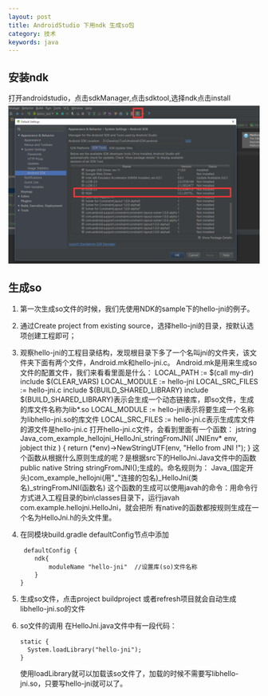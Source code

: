 ```yaml
---
layout: post
title: AndroidStudio 下用ndk 生成so包
category: 技术
keywords: java
---
```


## 安装ndk
打开androidstudio，点击sdkManager,点击sdktool,选择ndk点击install
![安装ndk](/assets/img/0069.png)

## 生成so
1.	第一次生成so文件的时候，我们先使用NDK的sample下的hello-jni的例子。
2.	通过Create project  from existing source，选择hello-jni的目录，按默认选项创建工程即可；
3.	观察hello-jni的工程目录结构，发现根目录下多了一个名叫jni的文件夹，该文件夹下面有两个文件，Android.mk和hello-jni.c。
     Android.mk是用来生成so文件的配置文件，我们来看看里面是什么：
	LOCAL_PATH := $(call my-dir)
	include $(CLEAR_VARS)
	LOCAL_MODULE    := hello-jni
	LOCAL_SRC_FILES := hello-jni.c
	include $(BUILD_SHARED_LIBRARY)
	include $(BUILD_SHARED_LIBRARY)表示会生成一个动态链接库，即so文件，生成的库文件名称为lib*.so
	LOCAL_MODULE    := hello-jni表示将要生成一个名称为libhello-jni.so的库文件
	LOCAL_SRC_FILES := hello-jni.c表示生成库文件的源文件是hello-jni.c
	    打开hello-jni.c文件，会看到里面有一个函数：
	jstring Java_com_example_hellojni_HelloJni_stringFromJNI( JNIEnv* env, jobject thiz )
	{
	    return (*env)->NewStringUTF(env, "Hello from JNI !");
	}
	这个函数从根据什么原则生成的呢？是根据src下的HelloJni.Java文件中的函数 public native String  stringFromJNI();生成的。命名规则为：
	Java_(固定开头)com_example_hellojni(用"_"连接的包名)_HelloJni(类名)_stringFromJNI(函数名)
	    这个函数的生成可以使用javah的命令：用命令行方式进入工程目录的bin\classes目录下，运行javah com.example.hellojni.HelloJni，就会把所
	    有native的函数都按规则生成在一个名为HelloJni.h的头文件里。
	    
4.	在同模块build.gradle defaultConfig节点中添加
	```
	 defaultConfig {
        ndk{
            moduleName "hello-jni"  //设置库(so)文件名称
        }
    }
    ```
5.	生成so文件，点击project buildproject 或者refresh项目就会自动生成libhello-jni.so的文件
6.	so文件的调用
      在HelloJni.java文件中有一段代码：
      ```
    static {
        System.loadLibrary("hello-jni");
    }
    ```
    使用loadLibrary就可以加载该so文件了，加载的时候不需要写libhello-jni.so，只要写hello-jni就可以了。
	
	